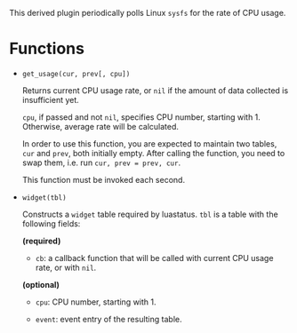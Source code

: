 This derived plugin periodically polls Linux `sysfs` for the rate of CPU usage.

Functions
===
  - `get_usage(cur, prev[, cpu])`

      Returns current CPU usage rate, or `nil` if the amount of data collected
      is insufficient yet.

      `cpu`, if passed and not `nil`, specifies CPU number, starting with 1.
      Otherwise, average rate will be calculated.

      In order to use this function, you are expected to maintain two tables,
      `cur` and `prev`, both initially empty. After calling the function, you
      need to swap them, i.e. run `cur, prev = prev, cur`.

      This function must be invoked each second.

  - `widget(tbl)`

      Constructs a `widget` table required by luastatus. `tbl` is a table with
      the following fields:

      **(required)**

      * `cb`: a callback function that will be called with current CPU usage
      rate, or with `nil`.

      **(optional)**

      * `cpu`: CPU number, starting with 1.

      * `event`: event entry of the resulting table.

